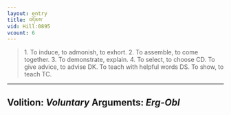 ```yaml
---
layout: entry
title: འདོམས་
vid: Hill:0895
vcount: 6
---
```

> 1\. To induce, to admonish, to exhort\. 2\. To assemble, to come together\. 3\. To demonstrate, explain\. 4\. To select, to choose CD\. To give advice, to advise DK\. To teach with helpful words DS\. To show, to teach TC\.

---
Volition: _Voluntary_
Arguments: _Erg-Obl_
---

